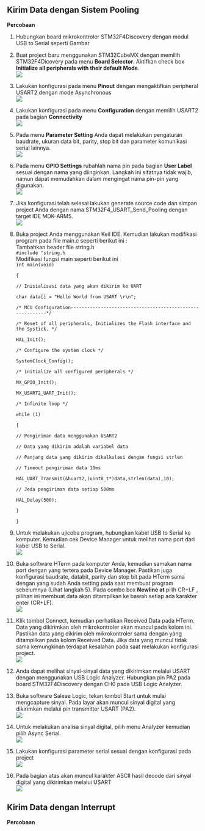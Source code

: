 ## Kirim Data dengan Sistem Pooling

**Percobaan**

1. Hubungkan board mikrokontroler STM32F4Discovery dengan modul USB to Serial seperti Gambar
2. Buat project baru menggunakan STM32CubeMX dengan memilih STM32F4Dicovery pada menu **Board Selector**. Aktifkan check box **Initialize all peripherals with their default Mode**.  
   ![](/assets/2017-10-27_083629.png)

3. Lakukan konfigurasi pada menu **Pinout** dengan mengaktifkan peripheral USART2 dengan mode Asynchronous  
   ![](/assets/2017-10-27_083655.png)

4. Lakukan konfigurasi pada menu **Configuration** dengan memilih USART2 pada bagian **Connectivity**  
   ![](/assets/2017-10-27_083716.png)

5. Pada menu **Parameter Setting** Anda dapat melakukan pengaturan baudrate, ukuran data bit, parity, stop bit dan parameter komunikasi serial lainnya.  
   ![](/assets/2017-10-27_083815.png)

6. Pada menu **GPIO Settings** rubahlah nama pin pada bagian **User Label** sesuai dengan nama yang diinginkan. Langkah ini sifatnya tidak wajib, namun dapat memudahkan dalam mengingat nama pin-pin yang digunakan.  
   ![](/assets/2017-10-27_103846.png)

7. Jika konfigurasi telah selesai lakukan generate source code dan simpan project Anda dengan nama STM32F4\_USART\_Send\_Pooling dengan target IDE MDK-ARM5.  
   ![](/assets/2017-10-27_084025.png)

8. Buka project Anda menggunakan Keil IDE. Kemudian lakukan modifikasi program pada file main.c seperti berikut ini :  
   Tambahkan header file string.h  
   `#include "string.h`  
   Modifikasi fungsi main seperti berikut ini  
   `int main(void)`

   `{`

   `// Inisialisasi data yang akan dikirim ke UART`

   `char data[] = "Hello World from USART \r\n";`

   `/* MCU Configuration----------------------------------------------------------*/`

   `/* Reset of all peripherals, Initializes the Flash interface and the Systick. */`

   `HAL_Init();`

   `/* Configure the system clock */`

   `SystemClock_Config();`

   `/* Initialize all configured peripherals */`

   `MX_GPIO_Init();`

   `MX_USART2_UART_Init();`

   `/* Infinite loop */`

   `while (1)`

   `{`

   `// Pengiriman data menggunakan USART2`

   `// Data yang dikirim adalah variabel data`

   `// Panjang data yang dikirim dikalkulasi dengan fungsi strlen`

   `// Timeout pengiriman data 10ms`

   `HAL_UART_Transmit(&huart2,(uint8_t*)data,strlen(data),10);`

   `// Jeda pengiriman data setiap 500ms`

   `HAL_Delay(500);`

   `}`

   `}`

9. Untuk melakukan ujicoba program, hubungkan kabel USB to Serial ke komputer. Kemudian cek Device Manager untuk melihat nama port dari kabel USB to Serial.  
   ![](/assets/2017-10-27_114200.png)

10. Buka software HTerm pada komputer Anda, kemudian samakan nama port dengan yang tertera pada Device Manager. Pastikan juga konfigurasi baudrate, databit, parity dan stop bit pada HTerm sama dengan yang sudah Anda setting pada saat membuat program sebelumnya \(Lihat langkah 5\). Pada combo box **Newline at** pilih CR+LF , pilihan ini membuat data akan ditampilkan ke bawah setiap ada karakter enter \(CR+LF\).  
    ![](/assets/2017-10-27_085452.png)

11. Klik tombol Connect, kemudian perhatikan Received Data pada HTerm. Data yang dikirimkan oleh mikrokontroler akan muncul pada kolom ini. Pastikan data yang dikirim oleh mikrokontroler sama dengan yang ditampilkan pada kolom Received Data. Jika data yang muncul tidak sama kemungkinan terdapat kesalahan pada saat melakukan konfigurasi project.  
    ![](/assets/2017-10-27_091006.png)

12. Anda dapat melihat sinyal-sinyal data yang dikirimkan melalui USART dengan menggunakan USB Logic Analyzer. Hubungkan pin PA2 pada board STM32F4Discovery dengan CH0 pada USB Logic Analyzer.

13. Buka software Saleae Logic, tekan tombol Start untuk mulai mengcapture sinyal. Pada layar akan muncul sinyal digital yang dikirimkan melalui pin transmitter USART \(PA2\).  
    ![](/assets/2017-10-27_091710.png)

14. Untuk melakukan analisa sinyal digital, pilih menu Analyzer kemudian pilih Async Serial.  
    ![](/assets/2017-10-27_091749.png)

15. Lakukan konfigurasi parameter serial sesuai dengan konfigurasi pada project  
    ![](/assets/2017-10-27_091816.png)

16. Pada bagian atas akan muncul karakter ASCII hasil decode dari sinyal digital yang dikirimkan melalui USART  
    ![](/assets/2017-10-27_091841.png)

## Kirim Data dengan Interrupt

**Percobaan**



